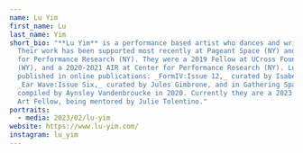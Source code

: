 ```yaml
---
name: Lu Yim
first_name: Lu
last_name: Yim
short_bio: "**Lu Yim** is a performance based artist who dances and writes.
  Their work has been supported most recently at Pageant Space (NY) and Center
  for Performance Research (NY). They were a 2019 Fellow at UCross Foundation
  (WY), and a 2020-2021 AIR at Center for Performance Research (NY). Lu has been
  published in online publications: _FormIV:Issue 12,_ curated by Isabel Mallet,
  _Ear Wave:Issue Six,_ curated by Jules Gimbrone, and in Gathering Space,
  compiled by Aynsley Vandenbroucke in 2020. Currently they are a 2023 Queer |
  Art Fellow, being mentored by Julie Tolentino."
portraits:
  - media: 2023/02/lu-yim
website: https://www.lu-yim.com/
instagram: lu_yim
---
```

